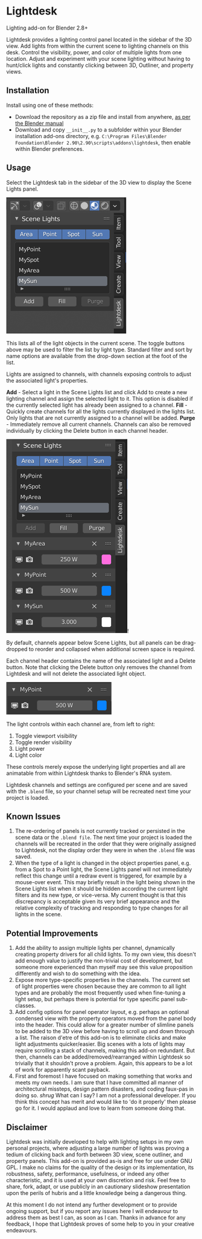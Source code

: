 # Lightdesk

Lighting add-on for Blender 2.8+

Lightdesk provides a lighting control panel located in the sidebar of the 3D view.
Add lights from within the current scene to lighting channels on this desk. Control the visibility, power, and color of multiple lights from one location. Adjust and experiment with your scene lighting without having to hunt/click lights and constantly clicking between 3D, Outliner, and property views.

## Installation
Install using one of these methods:

* Download the repository as a zip file and install from anywhere, [as per the Blender manual](https://docs.blender.org/manual/en/latest/editors/preferences/addons.html)
* Download and copy `__init__.py` to a subfolder within your Blender installation add-ons directory, e.g. `C:\Program Files\Blender Foundation\Blender 2.90\2.90\scripts\addons\lightdesk`, then enable within Blender preferences.

## Usage

Select the Lightdesk tab in the sidebar of the 3D view to display the Scene Lights panel.

![Light selection](lights.png)

This lists all of the light objects in the current scene. The toggle buttons above may be used to filter the list by light type. Standard filter and sort by name options are available from the drop-down section at the foot of the list.

Lights are assigned to channels, with channels exposing controls to adjust the associated light's properties. 

**Add** - Select a light in the Scene Lights list and click Add to create a new lighting channel and assign the selected light to it. This option is disabled if the currently selected light has already been assigned to a channel.
**Fill** - Quickly create channels for all the lights currently displayed in the lights list. Only lights that are not currently assigned to a channel will be added.
**Purge** - Immediately remove all current channels. Channels can also be removed individually by clicking the Delete button in each channel header.

![Channels](channels.png)!

By default, channels appear below Scene Lights, but all panels can be drag-dropped to reorder and collapsed when additional screen space is required.

Each channel header contains the name of the associated light and a Delete button. Note that clicking the Delete button only removes the channel from Lightdesk and will not delete the associated light object.

![Channel](channel.png)

The light controls within each channel are, from left to right:

1. Toggle viewport visibility
2. Toggle render visibility
3. Light power
4. Light color

These controls merely expose the underlying light properties and all are animatable from within Lightdesk thanks to Blender's RNA system.

Lightdesk channels and settings are configured per scene and are saved with the `.blend` file, so your channel setup will be recreated next time your project is loaded.

## Known Issues
1. The re-ordering of panels is not currently tracked or persisted in the scene data or the `.blend file`. The next time your project is loaded the channels will be recreated in the order that they were originally assigned to Lightdesk, not the display order they were in when the `.blend` file was saved.
2. When the type of a light is changed in the object properties panel, e.g. from a Spot to a Point light, the Scene Lights panel will not immediately reflect this change until a redraw event is triggered, for example by a mouse-over event. This may briefly result in the light being shown in the Scene Lights list when it should be hidden according the current light filters and its new type, or vice-versa. My current thought is that this discrepancy is acceptable given its very brief appearance and the relative complexity of tracking and responding to type changes for all lights in the scene.


## Potential Improvements
1. Add the ability to assign multiple lights per channel, dynamically creating property drivers for all child lights. To my own view, this doesn't add enough value to justify the non-trivial cost of development, but someone more experienced than myself may see this value proposition differently and wish to do something with the idea.
2. Expose more type-specific properties in the channels. The current set of light properties were chosen because they are common to all light types and are probably the most frequently used when fine-tuning a light setup, but perhaps there is potential for type specific panel sub-classes.
3. Add config options for panel operator layout, e.g. perhaps an optional condensed view with the property operators moved from the panel body into the header. This could allow for a greater number of slimline panels to be added to the 3D view before having to scroll up and down through a list. The raison d'etre of this add-on is to eliminate clicks and make light adjustments quicker/easier. Big scenes with a lots of lights may require scrolling a stack of channels, making this add-on redundant. But then, channels can be added/removed/rearranged within Lightdesk so trivially that it shouldn't prove a problem. Again, this appears to be a lot of work for apparently scant payback.
4. First and foremost I have focused on making something that works and meets my own needs. I am sure that I have committed all manner of architectural missteps, design pattern disasters, and coding faux-pas in doing so. *shrug* What can I say? I am not a professional developer. If you think this concept has merit and would like to 'do it properly' then please go for it. I would applaud and love to learn from someone doing that.


## Disclaimer

Lightdesk was initially developed to help with lighting setups in my own personal projects, where adjusting a large number of lights was proving a tedium of clicking back and forth between 3D view, scene outliner, and property panels. This add-on is provided as-is and free for use under GNU GPL. I make no claims for the quality of the design or its implementation, its robustness, safety, performance, usefulness, or indeed any other characteristic, and it is used at your own discretion and risk. Feel free to share, fork, adapt, or use publicly in an cautionary slideshow presentation upon the perils of hubris and a little knowledge being a dangerous thing.

At this moment I do not intend any further development or to provide ongoing support, but if you report any issues here I will endeavour to address them as best I can, as soon as I can. Thanks in advance for any feedback, I hope that Lightdesk proves of some help to you in your creative endeavours.
